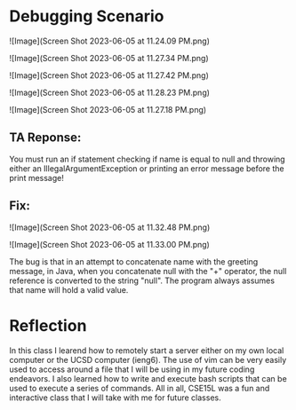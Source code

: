 # Debugging Scenario

![Image](Screen Shot 2023-06-05 at 11.24.09 PM.png)

![Image](Screen Shot 2023-06-05 at 11.27.34 PM.png)

![Image](Screen Shot 2023-06-05 at 11.27.42 PM.png)

![Image](Screen Shot 2023-06-05 at 11.28.23 PM.png)

![Image](Screen Shot 2023-06-05 at 11.27.18 PM.png)

## TA Reponse: 
You must run an if statement checking if name is equal to null and throwing either an IllegalArgumentException or printing an error message before the print message! 

## Fix: 
![Image](Screen Shot 2023-06-05 at 11.32.48 PM.png)

![Image](Screen Shot 2023-06-05 at 11.33.00 PM.png)

The bug is that in an attempt to concatenate name with the greeting message, in Java, when you concatenate null with the "+" operator, the null reference is converted to the string "null". The program always assumes that name will hold a valid value. 

# Reflection

In this class I learend how to remotely start a server either on my own local computer or the UCSD computer (ieng6). The use of vim can be very easily used to access around a file that I will be using in my future coding endeavors. I also learned how to write and execute bash scripts that can be used to execute a series of commands. All in all, CSE15L was a fun and interactive class that I will take with me for future classes.


